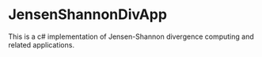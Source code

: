 JensenShannonDivApp
===================
This is a c# implementation of Jensen-Shannon divergence computing and related applications.
